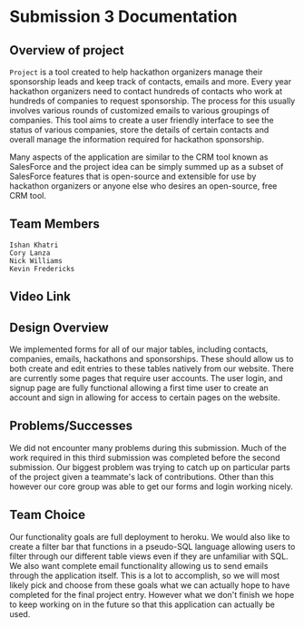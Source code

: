 # Submission 3 Documentation

## Overview of project

`Project` is a tool created to help hackathon organizers manage their sponsorship leads and keep track of contacts, emails and more. Every year hackathon organizers need to contact hundreds of contacts who work at hundreds of companies to request sponsorship. The process for this usually involves various rounds of customized emails to various groupings of companies. This tool aims to create a user friendly interface to see the status of various companies, store the details of certain contacts and overall manage the information required for hackathon sponsorship.

Many aspects of the application are similar to the CRM tool known as SalesForce and the project idea can be simply summed up as a subset of SalesForce features that is open-source and extensible for use by hackathon organizers or anyone else who desires an open-source, free CRM tool.

## Team Members
    Ishan Khatri
    Cory Lanza
    Nick Williams
    Kevin Fredericks

## Video Link

## Design Overview

We implemented forms for all of our major tables, including contacts, companies, emails, hackathons and sponsorships. These should allow us to both create and edit entries to these tables natively from our website. There are currently some pages that require user accounts. The user login, and signup page are fully functional allowing a first time user to create an account and sign in allowing for access to certain pages on the website.

## Problems/Successes

We did not encounter many problems during this submission. Much of the work required in this third submission was completed before the second submission. Our biggest problem was trying to catch up on particular parts of the project given a teammate's lack of contributions. Other than this however our core group was able to get our forms and login working nicely.

## Team Choice

Our functionality goals are full deployment to heroku. We would also like to create a filter bar that functions in a pseudo-SQL language allowing users to filter through our different table views even if they are unfamiliar with SQL. We also want complete email functionality allowing us to send emails through the application itself. This is a lot to accomplish, so we will most likely pick and choose from these goals what we can actually hope to have completed for the final project entry. However what we don't finish we hope to keep working on in the future so that this application can actually be used.